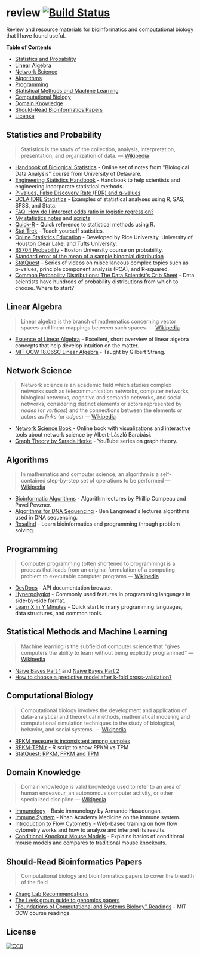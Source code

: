 # review [![Build Status](https://travis-ci.org/erictleung/review.svg?branch=master)](https://travis-ci.org/erictleung/review)

Review and resource materials for bioinformatics and computational biology that
I have found useful.

<!-- START doctoc generated TOC please keep comment here to allow auto update -->
<!-- DON'T EDIT THIS SECTION, INSTEAD RE-RUN doctoc TO UPDATE -->
**Table of Contents**

- [Statistics and Probability](#statistics-and-probability)
- [Linear Algebra](#linear-algebra)
- [Network Science](#network-science)
- [Algorithms](#algorithms)
- [Programming](#programming)
- [Statistical Methods and Machine Learning](#statistical-methods-and-machine-learning)
- [Computational Biology](#computational-biology)
- [Domain Knowledge](#domain-knowledge)
- [Should-Read Bioinformatics Papers](#should-read-bioinformatics-papers)
- [License](#license)

<!-- END doctoc generated TOC please keep comment here to allow auto update -->

## Statistics and Probability

> Statistics is the study of the collection, analysis, interpretation,
> presentation, and organization of data. — [Wikipedia][stats-wiki]

- [Handbook of Biological Statistics][hb-stats] - Online set of notes from
  "Biological Data Analysis" course from University of Delaware.
- [Engineering Statistics Handbook][niststats] - Handbook to help scientists
  and engineering incorporate statistical methods.
- [P-values, False Discovery Rate (FDR) and q-values][pq-values]
- [UCLA IDRE Statistics][idre] - Examples of statistical analyses using R, SAS,
  SPSS, and Stata.
- [FAQ: How do I interpret odds ratio in logistic regression?][logit]
- [My statistics notes][mystats] and [scripts][mystatscript]
- [Quick-R][quickr] - Quick reference to statistical methods using R.
- [Stat Trek][stattrek] - Teach yourself statistics.
- [Online Statistics Education][onlinestats] - Developed by Rice University,
  University of Houston Clear Lake, and Tufts University.
- [BS704 Probability][buprob] - Boston University course on probability.
- [Standard error of the mean of a sample binomial distribution][stderrbinom]
- [StatQuest][statquest] - Series of videos on miscellaneous complex topics
  such as p-values, principle component analysis (PCA), and R-squared.
- [Common Probability Distributions: The Data Scientist's Crib
  Sheet][cribsheet] - Data scientists have hundreds of probability
  distributions from which to choose. Where to start?

[stats-wiki]: https://en.wikipedia.org/wiki/Statistics
[hb-stats]: http://www.biostathandbook.com/index.html
[niststats]: http://itl.nist.gov/div898/handbook/index.htm
[pq-values]: http://www.nonlinear.com/support/progenesis/comet/faq/v2.0/pq-values.aspx
[idre]: http://www.ats.ucla.edu/stat/
[logit]: http://www.ats.ucla.edu/stat/mult_pkg/faq/general/odds_ratio.htm
[mystats]: ./statistics.md
[mystatscript]: ./sample.R
[quickr]: http://www.statmethods.net/
[stattrek]: http://stattrek.com/
[onlinestats]: http://onlinestatbook.com/2/index.html
[buprob]: http://sphweb.bumc.bu.edu/otlt/MPH-Modules/BS/BS704_Probability/index.html
[stderrbinom]: http://stats.stackexchange.com/a/221102/132399
[statquest]: https://www.youtube.com/playlist?list=PLblh5JKOoLUIcdlgu78MnlATeyx4cEVeR
[cribsheet]: http://blog.cloudera.com/blog/2015/12/common-probability-distributions-the-data-scientists-crib-sheet

## Linear Algebra

> Linear algebra is the branch of mathematics concerning vector spaces and
> linear mappings between such spaces. — [Wikipedia][la-wiki]

- [Essence of Linear Algebra][essence] - Excellent, short overview of linear
  algebra concepts that help develop intuition on the matter.
- [MIT OCW 18.06SC Linear Algebra][linalgmit] - Taught by Gilbert Strang.

[la-wiki]: https://en.wikipedia.org/wiki/Linear_algebra
[essence]: https://www.youtube.com/playlist?list=PLZHQObOWTQDPD3MizzM2xVFitgF8hE_ab
[linalgmit]: http://bit.ly/2cvRwMe

## Network Science

> Network science is an academic field which studies complex networks such as
> telecommunication networks, computer networks, biological networks, cognitive
> and semantic networks, and social networks, considering distinct elements or
> actors represented by *nodes* (or *vertices*) and the connections between the
> elements or actors as *links* (or *edges*) — [Wikipedia][nets-wiki]

- [Network Science Book][netbook] - Online book with visualizations and
  interactive tools about network science by Albert-László Barabási.
- [Graph Theory by Sarada Herke][graphherke] - YouTube series on graph theory.

[nets-wiki]: https://en.wikipedia.org/wiki/Network_science
[netbook]: http://barabasi.com/networksciencebook/
[graphherke]: https://www.youtube.com/user/DrSaradaHerke/playlists?shelf_id=5&view=50&sort=dd

## Algorithms

> In mathematics and computer science, an algorithm is a self-contained
> step-by-step set of operations to be performed — [Wikipedia][alg-wiki]

- [Bioinformatic Algorithms][bioalg] - Algorithm lectures by Phillip Compeau
  and Pavel Pevzner.
- [Algorithms for DNA Sequencing][benalg] - Ben Langmead's lectures algorithms
  used in DNA sequencing.
- [Rosalind][rosa] - Learn bioinformatics and programming through problem
  solving.

[alg-wiki]: https://en.wikipedia.org/wiki/Algorithm
[bioalg]: http://bioinformaticsalgorithms.com/videos.htm
[benalg]: https://www.youtube.com/playlist?list=PL2mpR0RYFQsBiCWVJSvVAO3OJ2t7DzoHA
[rosa]: http://rosalind.info/

## Programming

> Computer programming (often shortened to programming) is a process that leads
> from an original formulation of a computing problem to executable computer
> programs — [Wikipedia][prog-wiki]

- [DevDocs][devdocs] - API documentation browser.
- [Hyperpolyglot][polyglot] - Commonly used features in programming languages
  in side-by-side format.
- [Learn X in Y Minutes][xiny] - Quick start to many programming languages, data
  structures, and common tools.

[prog-wiki]: https://en.wikipedia.org/wiki/Computer_programming
[devdocs]: http://devdocs.io/
[polyglot]: http://hyperpolyglot.org/
[xiny]: https://learnxinyminutes.com/

## Statistical Methods and Machine Learning

> Machine learning is the subfield of computer science that "gives computers
> the ability to learn without being explicitly programmed" —
> [Wikipedia][ml-wiki]

- [Naive Bayes Part 1][nb1] and [Naive Bayes Part 2][nb2]
- [How to choose a predictive model after k-fold cross-validation?][cvFold]

[ml-wiki]: https://en.wikipedia.org/wiki/Machine_learning
[nb1]: https://youtu.be/XcwH9JGfZOU
[nb2]: https://youtu.be/k2diLn5Nqbs
[cvFold]: http://stats.stackexchange.com/a/52277/132399

## Computational Biology

> Computational biology involves the development and application of
> data-analytical and theoretical methods, mathematical modeling and
> computational simulation techniques to the study of biological, behavior, and
> social systems. — [Wikipedia][compbio-wiki]

- [RPKM measure is inconsistent among samples][rpkm]
- [RPKM-TPM.r][rpkm-tpm.r] - R script to show RPKM vs TPM
- [StatQuest: RPKM, FPKM and TPM][statquest]

[compbio-wiki]: https://en.wikipedia.org/wiki/Computational_biology
[rpkm]: http://blog.nextgenetics.net/?e=51
[rpkm-tpm.r]: https://gist.github.com/johnstantongeddes/6925426
[statquest]: https://youtu.be/TTUrtCY2k-w

## Domain Knowledge

> Domain knowledge is valid knowledge used to refer to an area of human
> endeavour, an autonomous computer activity, or other specialized discipline —
> [Wikipedia][domain-wiki]

- [Immunology][armando] - Basic immunology by Armando Hasudungan.
- [Immune System][khan] - Khan Academy Medicine on the immune system.
- [Introduction to Flow Cytometry][flow] - Web-based training on how flow
  cytometry works and how to analyze and interpret its results.
- [Conditional Knockout Mouse Models][condknock] - Explains basics of
  conditional mouse models and compares to traditional mouse knockouts.

[domain-wiki]: https://en.wikipedia.org/wiki/Domain_knowledge
[armando]: https://www.youtube.com/playlist?list=PLAB2FC119A2CA3C57
[khan]: https://www.youtube.com/playlist?list=PLbKSbFnKYVY0PCLmVfIsAdgO1KVjYlKFz
[flow]: http://www.bdbiosciences.com/us/support/s/itf_launch
[condknock]: http://www.genetargeting.com/products-and-services/types-of-mouse-models/conditional-knockout-mouse-models/

## Should-Read Bioinformatics Papers

> Computational biology and bioinformatics papers to cover the breadth of the
> field

- [Zhang Lab Recommendations][zhang]
- [The Leek group guide to genomics papers][jtleek]
- ["Foundations of Computational and Systems Biology" Readings][mitocw] - MIT
  OCW course readings.

[zhang]: http://zhanglab.ccmb.med.umich.edu/literature/
[jtleek]: https://github.com/jtleek/genomicspapers
[mitocw]: https://ocw.mit.edu/courses/biology/7-91j-foundations-of-computational-and-systems-biology-spring-2014/readings/

## License

[![CC0](http://mirrors.creativecommons.org/presskit/buttons/88x31/svg/cc-zero.svg)](https://creativecommons.org/publicdomain/zero/1.0/)

